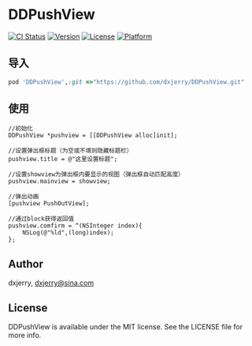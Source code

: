 # DDPushView

[![CI Status](https://img.shields.io/travis/dxjerry/DDPushView.svg?style=flat)](https://travis-ci.org/dxjerry/DDPushView)
[![Version](https://img.shields.io/cocoapods/v/DDPushView.svg?style=flat)](https://cocoapods.org/pods/DDPushView)
[![License](https://img.shields.io/cocoapods/l/DDPushView.svg?style=flat)](https://cocoapods.org/pods/DDPushView)
[![Platform](https://img.shields.io/cocoapods/p/DDPushView.svg?style=flat)](https://cocoapods.org/pods/DDPushView)

## 导入

```ruby
pod 'DDPushView',:git =>"https://github.com/dxjerry/DDPushView.git"
```

## 使用

```objc
//初始化
DDPushView *pushview = [[DDPushView alloc]init];
    
//设置弹出框标题（为空或不填则隐藏标题栏）
pushview.title = @"这里设置标题";
    
//设置showview为弹出框内要显示的视图（弹出框自动匹配高度）
pushview.mainview = showview;
    
//弹出动画
[pushview PushOutView];
    
//通过block获得返回值
pushview.comfirm = ^(NSInteger index){
    NSLog(@"%ld",(long)index);
};
```

## Author

dxjerry, dxjerry@sina.com

## License

DDPushView is available under the MIT license. See the LICENSE file for more info.
